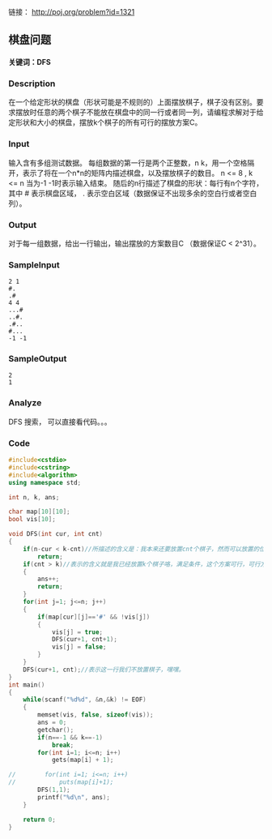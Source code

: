 链接： http://poj.org/problem?id=1321

## 棋盘问题

#### 关键词：DFS

### Description

在一个给定形状的棋盘（形状可能是不规则的）上面摆放棋子，棋子没有区别。要求摆放时任意的两个棋子不能放在棋盘中的同一行或者同一列，请编程求解对于给定形状和大小的棋盘，摆放k个棋子的所有可行的摆放方案C。

### Input

输入含有多组测试数据。 
每组数据的第一行是两个正整数，n k，用一个空格隔开，表示了将在一个n*n的矩阵内描述棋盘，以及摆放棋子的数目。 n <= 8 , k <= n 
当为-1 -1时表示输入结束。 
随后的n行描述了棋盘的形状：每行有n个字符，其中 # 表示棋盘区域， . 表示空白区域（数据保证不出现多余的空白行或者空白列）。

### Output

对于每一组数据，给出一行输出，输出摆放的方案数目C （数据保证C < 2^31）。

### SampleInput

```
2 1
#.
.#
4 4
...#
..#.
.#..
#...
-1 -1
```

### SampleOutput

```
2
1
```

### Analyze

DFS 搜索， 可以直接看代码。。。

### Code

```c++
#include<cstdio>
#include<cstring>
#include<algorithm>
using namespace std;

int n, k, ans;

char map[10][10];
bool vis[10];

void DFS(int cur, int cnt)
{
    if(n-cur < k-cnt)//所描述的含义是：我本来还要放置cnt个棋子，然而可以放置的位置已经不够了o
        return;
    if(cnt > k)//表示的含义就是我已经放置k个棋子咯，满足条件，这个方案可行，可行方案数加1
    {
        ans++;
        return;
    }
    for(int j=1; j<=n; j++)
    {
        if(map[cur][j]=='#' && !vis[j])
        {
            vis[j] = true;
            DFS(cur+1, cnt+1);
            vis[j] = false;
        }
    }
    DFS(cur+1, cnt);//表示这一行我们不放置棋子，嘿嘿。
}
int main()
{
    while(scanf("%d%d", &n,&k) != EOF)
    {
        memset(vis, false, sizeof(vis));
        ans = 0;
        getchar();
        if(n==-1 && k==-1)
            break;
        for(int i=1; i<=n; i++)
            gets(map[i] + 1);

//        for(int i=1; i<=n; i++)
//            puts(map[i]+1);
        DFS(1,1);
        printf("%d\n", ans);
    }

    return 0;
}

```